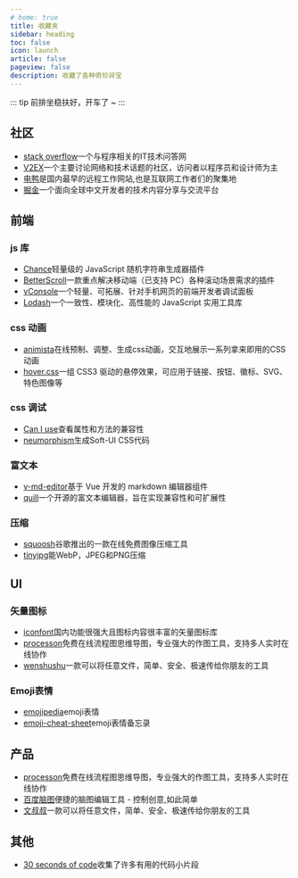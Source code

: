 ```yaml
---
# home: true
title: 收藏夹
sidebar: heading
toc: false
icon: launch
article: false
pageview: false
description: 收藏了各种奇珍异宝
---
```


::: tip
前排坐稳扶好，开车了 ~
:::

## 社区

- [stack overflow](https://stackoverflow.com)一个与程序相关的IT技术问答网
- [V2EX](https://www.v2ex.com)一个主要讨论网络和技术话题的社区，访问者以程序员和设计师为主
- [电鸭](https://www.v2ex.com)是国内最早的远程工作网站,也是互联网工作者们的聚集地
- [掘金](https://juejin.cn)一个面向全球中文开发者的技术内容分享与交流平台


## 前端

### js 库

- [Chance](http://ckang1229.gitee.io/vue-markdown-editor/zh/)轻量级的 JavaScript 随机字符串生成器插件
- [BetterScroll](https://github.com/ustbhuangyi/better-scroll)一款重点解决移动端（已支持 PC）各种滚动场景需求的插件
- [vConsole](https://github.com/Tencent/vConsole)一个轻量、可拓展、针对手机网页的前端开发者调试面板
- [Lodash](https://www.lodashjs.com)一个一致性、模块化、高性能的 JavaScript 实用工具库

### css 动画

- [animista](https://animista.net)在线预制、调整、生成css动画，交互地展示一系列拿来即用的CSS动画
- [hover.css](https://ianlunn.github.io/Hover/)一组 CSS3 驱动的悬停效果，可应用于链接、按钮、徽标、SVG、特色图像等

### css 调试

- [Can I use](https://caniuse.com/)查看属性和方法的兼容性
- [neumorphism](https://neumorphism.io/)生成Soft-UI CSS代码

### 富文本

- [v-md-editor](https://code-farmer-i.github.io/vue-markdown-editor/zh/)基于 Vue 开发的 markdown 编辑器组件
- [quill](https://quilljs.com)一个开源的富文本编辑器，旨在实现兼容性和可扩展性

### 压缩

- [squoosh](https://squoosh.app)谷歌推出的一款在线免费图像压缩工具
- [tinyjpg](https://tinyjpg.com/p)能WebP，JPEG和PNG压缩



## UI

### 矢量图标

- [iconfont](https://www.iconfont.cn)国内功能很强大且图标内容很丰富的矢量图标库
- [processon](https://www.processon.com/)免费在线流程图思维导图，专业强大的作图工具，支持多人实时在线协作
- [wenshushu](https://www.wenshushu.cn/)一款可以将任意文件，简单、安全、极速传给你朋友的工具

### Emoji表情

- [emojipedia](https://emojipedia.org/)emoji表情
- [emoji-cheat-sheet](https://www.webfx.com/tools/emoji-cheat-sheet/)emoji表情备忘录

## 产品

- [processon](https://www.processon.com/)免费在线流程图思维导图，专业强大的作图工具，支持多人实时在线协作
- [百度脑图](https://naotu.baidu.com/)便捷的脑图编辑工具 - 控制创意,如此简单
- [文叔叔](https://www.wenshushu.cn/)一款可以将任意文件，简单、安全、极速传给你朋友的工具

## 其他

 - [30 seconds of code](https://www.30secondsofcode.org/)收集了许多有用的代码小片段